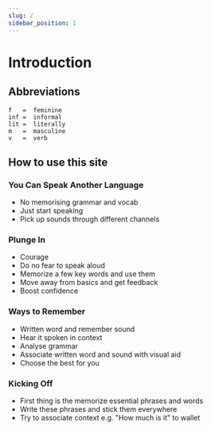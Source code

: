 ```yaml
---
slug: /
sidebar_position: 1
---
```


# Introduction

## Abbreviations
```
f   =  feminine
inf =  informal
lit =  literally
m   =  masculine
v   =  verb
```

## How to use this site

### You Can Speak Another Language
- No memorising grammar and vocab
- Just start speaking
- Pick up sounds through different channels

### Plunge In
- Courage
- Do no fear to speak aloud
- Memorize a few key words and use them
- Move away from basics and get feedback
- Boost confidence

### Ways to Remember
- Written word and remember sound
- Hear it spoken in context
- Analyse grammar
- Associate written word and sound with visual aid
- Choose the best for you

### Kicking Off
- First thing is the memorize essential phrases and words
- Write these phrases and stick them everywhere
- Try to associate context e.g. "How much is it" to wallet